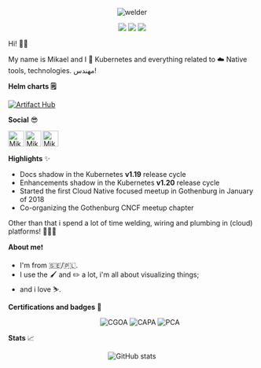 <p align="center">
   <img src="https://github.com/mikejoh/mikejoh/assets/899665/09ff5ae9-a366-4e10-90bb-d0473973b835" alt="welder"/>
</p>

<p align="center">
   <img src="https://img.shields.io/badge/kubernetes-%23326ce5.svg?style=for-the-badge&logo=kubernetes&logoColor=white" />
   <img src="https://img.shields.io/badge/go-%2300ADD8.svg?style=for-the-badge&logo=go&logoColor=white" />
   <img src="https://img.shields.io/badge/Openstack-%23f01742.svg?style=for-the-badge&logo=openstack&logoColor=white" />
   <br>
</p>

Hi! 👋🏻

My name is Mikael and I 💙 Kubernetes and everything related to ☁️ Native tools, technologies. مهندس!

**Helm charts 🗒️**

[![Artifact Hub](https://img.shields.io/endpoint?url=https://artifacthub.io/badge/repository/mikejoh)](https://artifacthub.io/packages/search?repo=mikejoh)

**Social** 😎

<a href="https://stackoverflow.com/users/1547081/mikejoh">
<img align="left" alt="Mikael's Stackoverflow" width="32px" src="https://cdn2.iconfinder.com/data/icons/social-icons-color/512/stackoverflow-512.png" />
</a>

<a href="https://www.linkedin.com/in/johansson-mikael">
<img align="left" alt="Mikael's LinkedIn" width="32px" src="https://cdn1.iconfinder.com/data/icons/logotypes/32/linkedin-512.png" />
</a>

<a href="https://dev.to/mikejoh">
<img align="left" alt="Mikael's DEV profile" width="32px" src="https://github.com/user-attachments/assets/7a30d7d9-f042-444e-ab7e-156448dab375" />
</a>
<br><br>

**Highlights** ✨

  - Docs shadow in the Kubernetes **v1.19** release cycle
  - Enhancements shadow in the Kubernetes **v1.20** release cycle
  - Started the first Cloud Native focused meetup in Gothenburg in January of 2018
  - Co-organizing the Gothenburg CNCF meetup chapter

Other than that i spend a lot of time welding, wiring and plumbing in (cloud) platforms! 👨🏻‍🏭

**About me**❗️

  - I'm from :sweden:/:poland:.
  - I use the :paintbrush: and :pencil2: a lot, i'm all about visualizing things;
  - and i love :skier:.

**Certifications and badges** 🏅

<p align="center">
<!--START_BADGES:badges-->
<img src="https://images.credly.com/size/128x128/images/8b8ed108-e77d-4396-ac59-2504583b9d54/cka_from_cncfsite__281_29.png" alt="" />
<img src="https://images.credly.com/size/128x128/images/cc8adc83-1dc6-4d57-8e20-22171247e052/blob" alt="" />
<img src="https://images.credly.com/size/128x128/images/f28f1d88-428a-47f6-95b5-7da1dd6c1000/KCNA_badge.png" alt="" />
<img src="https://images.credly.com/size/128x128/images/67dd8a95-8876-4051-9cb9-3d97c204f85a/image.png" alt="" />
<img src="https://images.credly.com/size/128x128/images/9945dfcb-1cca-4529-85e6-db1be3782210/kubernetes-security-specialist-logo2.png" alt="" />
<img src="https://images.credly.com/size/128x128/images/cd6c6449-6814-4613-a2d3-13cf4ac5be4f/image.png" alt="" />
<img src="https://images.credly.com/size/128x128/images/ea61e2b7-e182-4fee-88d7-acfd1c5a1259/blob" alt="" />
<img src="https://images.credly.com/size/128x128/images/729367b3-0344-4b00-a6da-53e1807f808a/image.png" alt="" />
<img src="https://images.credly.com/size/128x128/images/7219d055-4e97-439c-b244-8fbe885fa06b/image.png" alt="CGOA" />
<img src="https://images.credly.com/size/128x128/images/12624f9e-6b4a-43f0-b7a2-afb2c6cf8059/image.png" alt="CAPA" />
<img src="https://images.credly.com/size/128x128/images/c34436dc-1cfd-4125-a862-35f9c86ca17f/image.png" alt="PCA" />
<!--END_BADGES:badges-->
</p>

**Stats** 📈

<p align="center">
   <img src="https://github-readme-stats.vercel.app/api?username=mikejoh&show_icons=true" alt="GitHub stats" />
</p>

